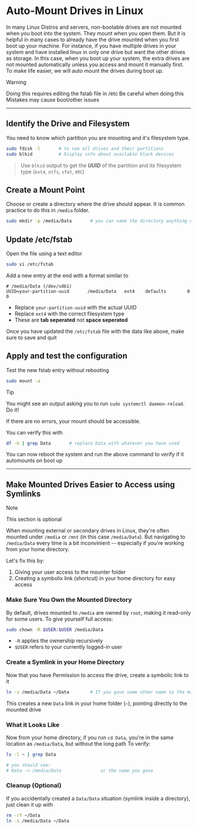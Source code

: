 # Auto-Mount Drives in Linux

In many Linux Distros and servers, non-bootable drives are not mounted when you boot into the system. They mount when you open them. But it is helpful in many cases to already have the drive mounted when you first boot up your machine.
For instance, if you have multiple drives in your system and have installed linux in only one drive but want the other drives as storage. In this case, when you boot up your system, the extra drives are not mounted automatically unless you access and mount it manually first.
To make life easier, we will auto mount the drives during boot up.

> [!warning]
> Doing this requires editing the fstab file in /etc
> Be careful when doing this
> Mistakes may cause boot/other issues

---

## Identify the Drive and Filesystem

You need to know which partition you are mounting and it's filesystem type.

```bash
sudo fdisk -l       # to see all drives and their partitions
sudo blkid          # Display info about available block devices
```

> Use `blkid` output to get the ***UUID*** of the partition and its filesystem type (`ext4`, `ntfs`, `vfat`, etc)

## Create a Mount Point

Choose or create a directory where the drive should appear. It is common practice to do this in `/media` folder.

```bash
sudo mkdir -p /media/Data       # you can name the directory anything else as well instead of Data
```

## Update /etc/fstab

Open the file using a text editor

```bash
sudo vi /etc/fstab
```

Add a new entry at the end with a format similar to

```text
# /media/Data (/dev/sdb1)
UUID=your-partition-uuid       /media/Data   ext4    defaults        0       0
```

- Replace `your-partition-uuid` with the actual UUID
- Replace `ext4` with the correct filesystem type
- These are **tab seperated** not **space seperated**

Once you have updated the `/etc/fstab` file with the data like above, make sure to save and quit

## Apply and test the configuration

Test the new fstab entry without rebooting

```bash
sudo mount -a
```

> [!tip]
> You might see an output asking you to run `sudo systemctl daemon-reload`. Do it!
>
> If there are no errors, your mount should be accessible.

You can verify this with

```bash
df -h | grep Data       # replace Data with whatever you have used
```

You can now reboot the system and run the above command to verify if it automounts on boot up

---

## Make Mounted Drives Easier to Access using Symlinks

> [!note]
> This section is optional

When mounting external or secondary drives in Linux, they're often mounted under `/media` or `/mnt` (in this case `/media/Data`).
But navigating to `/media/Data` every time is a bit inconvinient -- especially if you're working from your home directory.

Let's fix this by:

1. Giving your user access to the mounter folder
2. Creating a symbolix link (shortcut) in your home directory for easy access

### Make Sure You Own the Mounted Directory

By default, drives mounted to `/media` are owned by `root`, making it read-only for some users.
To give yourself full access:

```bash
sudo chown -R $USER:$USER /media/Data
```

- `-R` applies the ownership recursively
- `$USER` refers to your currently logged-in user

### Create a Symlink in your Home Directory

Now that you have Permission to access the drive, create a symbolic link to it

```bash
ln -s /media/Data ~/Data        # If you gave some other name to the mount point instead of Data, use it
```

This creates a new `Data` link in your home folder (`~`), pointing directly to the mounted drive

### What it Looks Like

Now from your home directory, if you run `cd Data`, you're in the same location as `/media/Data`, but without the long path
To verify:

```bash
ls -l ~ | grep Data

# you should see:
# Data -> /media/Data               or the name you gave
```

### Cleanup (Optional)

If you accidentally created a `Data/Data` situation (symlink inside a directory), just clean it up with

```bash
rm -rf ~/Data
ln -s /media/Data ~/Data
```
